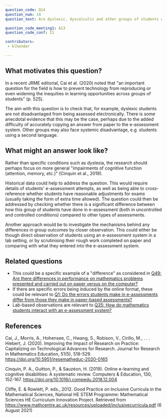 ```yaml
---
question_code: Q14 
question_num: 14 
question_text: Are dyslexic, dyscalculic and other groups of students disadvantaged by online assessments rather than paper-based assessments? 

question_code_meeting1: A13 
question_code_conf: I1 

contributors: 
 - klhender

---
```


## What motivates this question?

In a recent JRME editorial, Cai et al. (2020) noted that "an important question for the field is how to prevent technology from reproducing or even widening the inequities in learning opportunities across groups of students" (p. 525).

The aim with this question is to check that, for example, dyslexic students are not disadvantaged from being assessed electronically. There is some anecdotal evidence that this may be the case, perhaps due to the added difficulty of accurately copying an answer from paper to the e-assessment system.
Other groups may also face systemic disadvantage, e.g. students using a second language.


## What might an answer look like?

Rather than specific conditions such as dyslexia, the research should perhaps focus on more general "impairments of cognitive function (attention, memory, etc.)" (Cinquin et al., 2019).

Historical data could help to address the question.
This would require details of students' e-assessment attempts, as well as being able to cross-reference whether students have reasonable adjustments for exams (usually taking the form of extra time allowed).
The question could then be addressed by checking whether there is a significant difference between how this group of students have done in e-assessment (both in uncontrolled and controlled conditions) compared to other types of assessments.

Another approach would be to investigate the mechanisms behind any differences in group outcomes by closer observation.
This could either be though direct observation of students using an e-assessment system in a lab setting, or by scrutinising their rough work completed on paper and comparing with what they entered into the e-assessment system.

## Related questions

* This could be a specific example of a "difference" as considered in [Q49: Are there differences in performance on mathematics problems presented and carried out on paper versus on the computer?](Q49)
* If there are specific errors being induced by the online format, these could be relevant to [Q1: Do the errors students make in e-assessments differ from those they make in paper-based assessments?](Q1)
* Lab-based observations are relevant to [Q35: How do mathematics students interact with an e-assessment system?](Q35)

## References

Cai, J., Morris, A., Hohensee, C., Hwang, S., Robison, V., Cirillo, M., . . . Hiebert, J. (2020). Improving the Impact of Research on Practice: Capitalizing on Technological Advances for Research. Journal for Research in Mathematics Education, 51(5), 518-529. https://doi.org/10.5951/jresematheduc-2020-0165

Cinquin, P. A., Guitton, P., & Sauzéon, H. (2019). Online e-learning and cognitive disabilities: A systematic review. Computers & Education, 130, 152-167. https://doi.org/10.1016/j.compedu.2018.12.004

Cliffe, E. & Rowlett, P. eds., 2012. Good Practice on Inclusive Curricula in the Mathematical Sciences, National HE STEM Programme: Mathematical Sciences HE Curriculum Innovation Project. Retrieved from https://www.mathcentre.ac.uk/resources/uploaded/inclusivecurricula.pdf (6 August 2021)
